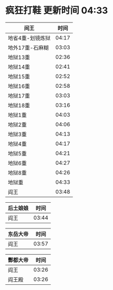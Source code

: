 # 疯狂打鞋 更新时间 04:33

| 间王   | 时间    |
|--------|-------|
| 地省4重-划镜炼狱 | 04:17 |
| 地外17重-石麻糊 | 03:03 |
| 地狱13重 | 02:36 |
| 地狱14重 | 02:41 |
| 地狱15重 | 02:52 |
| 地狱16重 | 02:58 |
| 地狱17重 | 03:03 |
| 地狱18重 | 03:16 |
| 地狱1重 | 04:03 |
| 地狱2重 | 04:06 |
| 地狱3重 | 04:13 |
| 地狱4重 | 04:17 |
| 地狱5重 | 04:21 |
| 地狱6重 | 04:27 |
| 地狱8重 | 04:26 |
| 地狱重 | 04:33 |
| 阎王 | 03:48 |

| 后土娘娘   | 时间    |
|--------|-------|
| 阎王 | 03:44 |

| 东岳大帝   | 时间    |
|--------|-------|
| 阎王 | 03:57 |

| 酆都大帝   | 时间    |
|--------|-------|
| 阎王 | 03:26 |
| 阎王殿 | 03:26 |